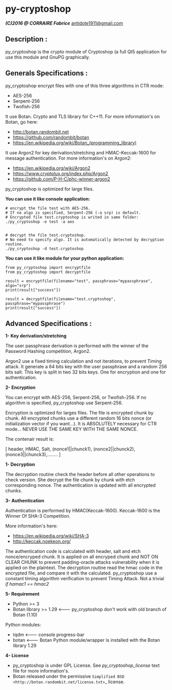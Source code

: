 py-cryptoshop
===============
***(C)2016 @ CORRAIRE Fabrice***
antidote1911@gmail.com

Description :
-----------------
py_cryptoshop is the crypto module of Cryptoshop (a full Qt5 application for use this module
and GnuPG graphically.

Generals Specifications :
-----------------
py_cryptoshop encrypt files with one of this three algorithms in CTR mode:
- AES-256
- Serpent-256
- Twofish-256

It use Botan. Crypto and TLS library for C++11.
For more information's on Botan, go here:
- http://botan.randombit.net
- https://github.com/randombit/botan
- https://en.wikipedia.org/wiki/Botan_(programming_library)

It use Argon2 for key derivation/stretching and HMAC-Keccak-1600 for message authentication.
For more information's on Argon2:
- https://en.wikipedia.org/wiki/Argon2
- https://www.cryptolux.org/index.php/Argon2
- https://github.com/P-H-C/phc-winner-argon2

py_cryptoshop is optimized for large files.

<b>You can use it like console application:</b>

    # encrypt the file test with AES-256.
    # If no algo is specified, Serpent-256 (-a srp) is default.
    # Encrypted file test.cryptoshop is writed in same folder:
    ./py_cryptoshop -e test -a aes


    # decrypt the file test.cryptoshop.
    # No need to specify algo. It is automatically detected by decryption routine.
    ./py_cryptoshop -d test.cryptoshop


<b>You can use it like module for your python application:</b>

    from py_cryptoshop import encryptfile
    from py_cryptoshop import decryptfile

    result = encryptfile(filename="test", passphrase="mypassphrase", algo="srp")
    print(result["success"])

    result = decryptfile(filename="test.cryptoshop", passphrase="mypassphrase")
    print(result["success"])

Advanced Specifications :
-----------------
<b>1- Key derivation/stretching</b>

The user passphrase derivation is performed with the winner of the Password Hashing
competition, Argon2.

Argon2 use a fixed timing calculation and not iterations, to prevent Timing attack.
It generate a 64 bits key with the user passphrase and a random 256 bits salt. This key is
split in two 32 bits keys. One for encryption and one for authentication.

<b>2- Encryption</b>

You can encrypt with AES-256, Serpent-256, or Twofish-256. If no algorithm is specified,
py_cryptoshop use Serpent-256.

Encryption is optimized for larges files. The file is encrypted chunk by chunk. All encrypted
chunks use a different random 16 bits nonce (or initialization vector if you want...). It is ABSOLUTELY necessary
for CTR mode... NEVER USE THE SAME KEY WITH THE SAME NONCE.

The contenair result is:

[ header, HMAC, Salt, (nonce1||chunck1), (nonce2||chunck2), (nonce3||chunck3),........ ]

<b>1- Decryption</b>

The decryption routine check the header before all other operations to check version. She decrypt the file
chunk by chunk with etch corresponding nonce. The authentication is updated with all encrypted chunks.

<b>3- Authentication</b>

Authentication is performed by HMAC(Keccak-1600). Keccak-1600 is the Winner Of SHA-3 Competition.

More information's here:
- https://en.wikipedia.org/wiki/SHA-3
- http://keccak.noekeon.org/

The authentication code is calculated with header, salt and etch nonce/encryped chunk.
It is applied on all encryped chunk and NOT ON CLEAR CHUNK to prevent padding-oracle attacks vulnerability
when it is applied on the plaintext.
The decryption routine read the hmac code in the encrypted file, and compare it with the calculated.
py_cryptoshop use a constant timing algorithm verification to prevent Timing Attack. Not a trivial
<i>if hamac1 == hmac2</i>

<b>5- Requirement</b>
- Python >= 3
- Botan library >= 1.29 <---  py_cryptoshop don't work with old branch of Botan (1.10)

Python modules:
- tqdm  <--- console progress-bar
- botan <--- Botan Python module/wrapper is installed with the Botan library 1.29

<b>4- License</b>

- py_cryptoshop is under GPL License. See <i>py_cryptoshop_license</i> text file for more information's.
- Botan released under the permissive `Simplified BSD
<http://botan.randombit.net/license.txt>`_ license.